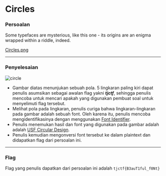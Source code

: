 

# Circles

### Persoalan

Some typefaces are mysterious, like this one - its origins are an enigma wrapped within a riddle, indeed.

[Circles.png](https://github.com/Bhaskaraa/EAS_Keamanan-Web-dan-Aplikasi_05311840000007/blob/master/Cryptography/Circles/Circles.png)
____________________________________

### Penyelesaian

![circle](https://github.com/Bhaskaraa/EAS_Keamanan-Web-dan-Aplikasi_05311840000007/blob/master/Cryptography/Circles/Circles.png)

- Gambar diatas menunjukan sebuah pola. 5 lingkaran paling kiri dapat penulis asumsikan sebagai awalan flag yakni ***tjctf***, sehingga penulis mencoba untuk mencari apakah yang digunakan pembuat soal untuk menyelimuti flag tersebut.
- Melihat pola pada lingkaran, penulis curiga bahwa lingkaran-lingkaran pada gambar adalah sebuah font. Oleh karena itu, penulis mencoba mengidentifikasinya dengan menggunakan [Font Identifier](https://www.whatfontis.com/).
- Penulis menemukan hasil dan font yang digunakan pada gambar adalah adalah [USF Circular Design](https://www.fonts.com/font/ultimate-symbol/usf-circular-designs/regular). 
- Penulis kemudian mengonversi font tersebut ke dalam plaintext dan didapatkan flag dari persoalan ini.
____________________________________

### Flag

Flag yang penulis dapatkan dari persoalan ini adalah `tjctf{B3auT1ful_f0Nt}`
